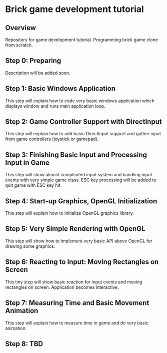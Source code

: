 # Brick game development tutorial

## Overview

Repository for game development tutorial. Programming brick game clone from scratch.

## Step 0: Preparing

Description will be added soon.

## Step 1: Basic Windows Application

This step will explain how to code very basic windows application which displays window and runs main application loop.

## Step 2: Game Controller Support with DirectInput

This step will explain how to add basic DirectInput support and gather input from game controllers (joystick or gamepad).

## Step 3: Finishing Basic Input and Processing Input in Game

This step will show almost compleated input system and handling input events with very simple game class. ESC key processing will be added to quit game with ESC key hit.

## Step 4: Start-up Graphics, OpenGL Initialization

This step will explain how to initialize OpenGL graphics library.

## Step 5: Very Simple Rendering with OpenGL

This step will show how to implement very basic API above OpenGL for drawing some graphics.

## Step 6: Reacting to Input: Moving Rectangles on Screen

This tiny step will show basic reaction for input events and moving rectangles on screen. Application becomes interactive.

## Step 7: Measuring Time and Basic Movement Animation

This step will explain how to measure time in game and do very basic animation.

## Step 8: TBD

